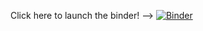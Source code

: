 Click here to launch the binder! --> [![Binder](https://mybinder.org/badge_logo.svg)](https://mybinder.org/v2/gh/taylorwirth4/ScrippsPierSCS_SASS/main)

